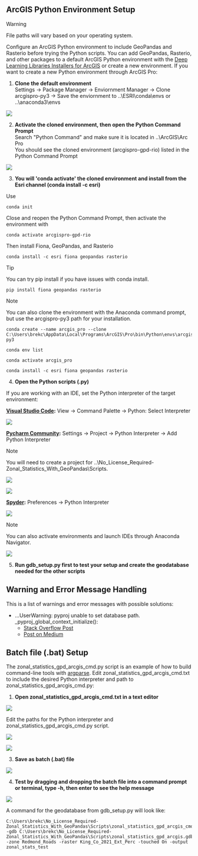 ## ArcGIS Python Environment Setup

> [!WARNING]
> File paths will vary based on your operating system.

Configure an ArcGIS Python environment to include GeoPandas and Rasterio before trying the Python scripts. You can add GeoPandas, Rasterio, and other packages to a default ArcGIS Python environment with the [Deep Learning Libraries Installers for ArcGIS](https://github.com/Esri/deep-learning-frameworks) or create a new environment. If you want to create a new Python environment through ArcGIS Pro:

1. **Clone the default environment**\
Settings &rarr; Package Manager &rarr; Enviornment Manager &rarr; Clone arcgispro-py3 &rarr; Save the enviornment to ..\ESRI\conda\envs or ..\anaconda3\envs

![](/Scripts/ArcGIS_Env_Setup/Clone_Env.png)

2. **Activate the cloned environment, then open the Python Command Prompt**\
Search "Python Command" and make sure it is located in ..\ArcGIS\Arc Pro\
You should see the cloned environment (arcgispro-gpd-rio) listed in the Python Command Prompt

![](/Scripts/ArcGIS_Env_Setup/Add_Packages.png)


3. **You will 'conda activate' the cloned environment and install from the Esri channel (conda install -c esri)**

Use

```
conda init
```

Close and reopen the Python Command Prompt, then activate the environment with

```
conda activate arcgispro-gpd-rio
```

Then install Fiona, GeoPandas, and Rasterio

```
conda install -c esri fiona geopandas rasterio
```

> [!Tip]
> You can try pip install if you have issues with conda install.

```
pip install fiona geopandas rasterio
```

> [!Note]
> You can also clone the environment with the Anaconda command prompt, but use the arcgispro-py3 path for your installation.   

```
conda create --name arcgis_pro --clone C:\Users\brekc\AppData\Local\Programs\ArcGIS\Pro\bin\Python\envs\arcgispro-py3
```

```
conda env list
```

```
conda activate arcgis_pro
```

```
conda install -c esri fiona geopandas rasterio
```

4. **Open the Python scripts (.py)**

If you are working with an IDE, set the Python interpreter of the target environment:

**[Visual Studio Code](https://code.visualstudio.com/docs/python/python-tutorial):** View &rarr; Command Palette &rarr; Python: Select Interpreter

![](/Scripts/ArcGIS_Env_Setup/VS_Code_Python_Interp.png)

**[Pycharm Community](https://www.jetbrains.com/help/pycharm/configuring-python-interpreter.html#):** Settings &rarr; Project &rarr; Python Interpreter &rarr; Add Python Interpreter
> [!NOTE]
> You will need to create a project for ..\No_License_Required-Zonal_Statistics_With_GeoPandas\Scripts.

![](/Scripts/ArcGIS_Env_Setup/PyCharm_Python_Interp.png)

![](/Scripts/ArcGIS_Env_Setup/PyCharm_Python_Interp_2.png)

**[Spyder](https://docs.spyder-ide.org/current/faq.html):** Preferences &rarr; Python Interpreter

![](/Scripts/ArcGIS_Env_Setup/Spyder_Python_Interp.png)

> [!NOTE]
> You can also activate environments and launch IDEs through Anaconda Navigator.

![](/Scripts/ArcGIS_Env_Setup/Conda_Nav_IDEs.png)

5. **Run gdb_setup.py first to test your setup and create the geodatabase needed for the other scripts**

## Warning and Error Message Handling
This is a list of warnings and error messages with possible solutions:
- ...UserWarning: pyproj unable to set database path. _pyproj_global_context_initialize():
   - [Stack Overflow Post](https://stackoverflow.com/questions/69630630/on-fresh-conda-installation-of-pyproj-pyproj-unable-to-set-database-path-pypr)
   - [Post on Medium](https://mafarrag.medium.com/geospatial-python-packages-common-errors-150986b9cbfd)  

## Batch file (.bat) Setup

The zonal_statistics_gpd_arcgis_cmd.py script is an example of how to build command-line tools with [argparse](https://docs.python.org/3/library/argparse.html). Edit zonal_statistics_gpd_arcgis_cmd.txt to include the desired Python interpreter and path to zonal_statistics_gpd_arcgis_cmd.py:

1. **Open zonal_statistics_gpd_arcgis_cmd.txt in a text editor**

![](/Scripts/ArcGIS_Env_Setup/Txt_to_Bat_1.png)

Edit the paths for the Python interpreter and zonal_statistics_gpd_arcgis_cmd.py script.

![](/Scripts/ArcGIS_Env_Setup/Txt_to_Bat_2.png)

![](/Scripts/ArcGIS_Env_Setup/Txt_to_Bat_3.png)
   
3. **Save as batch (.bat) file**

![](/Scripts/ArcGIS_Env_Setup/Txt_to_Bat_4.png)
   
4. **Test by dragging and dropping the batch file into a command prompt or terminal, type -h, then enter to see the help message** 

![](/Scripts/ArcGIS_Env_Setup/CMD_Help.png)

A command for the geodatabase from gdb_setup.py will look like:

```
C:\Users\brekc\No_License_Required-Zonal_Statistics_With_GeoPandas\Scripts\zonal_statistics_gpd_arcgis_cmd.bat -gdb C:\Users\brekc\No_License_Required-Zonal_Statistics_With_GeoPandas\Scripts\zonal_statistics_gpd_arcgis.gdb -zone Redmond_Roads -raster King_Co_2021_Ext_Perc -touched On -output zonal_stats_test
``` 
